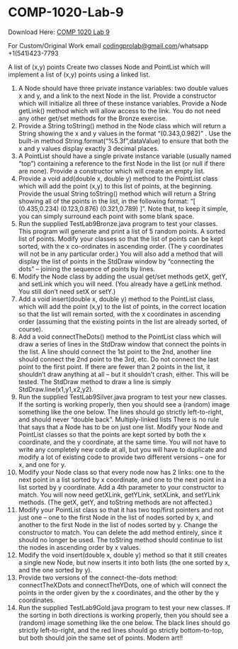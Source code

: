 # COMP-1020-Lab-9

Download Here: [COMP 1020 Lab 9](https://codingherolab.com/product/comp-1020-lab-9/)

For Custom/Original Work email codingprolab@gmail.com/whatsapp +1(541)423-7793

A list of (x,y) points
Create two classes Node and PointList which will implement a list of (x,y) points using a linked
list.
1. A Node should have three private instance variables: two double values x and y, and a link
to the next Node in the list. Provide a constructor which will initialize all three of these
instance variables. Provide a Node getLink() method which will allow access to the link.
You do not need any other get/set methods for the Bronze exercise.
2. Provide a String toString() method in the Node class which will return a String showing
the x and y values in the format “(0.343,0.982)” . Use the built-in method
String.format(“%5.3f”,dataValue) to ensure that both the x and y values display exactly
3 decimal places.
3. A PointList should have a single private instance variable (usually named “top”)
containing a reference to the first Node in the list (or null if there are none). Provide a
constructor which will create an empty list.
4. Provide a void add(double x, double y) method to the PointList class which will add
the point (x,y) to this list of points, at the beginning. Provide the usual String toString()
method which will return a String showing all of the points in the list, in the following
format: “[ (0.435,0.234) (0.123,0.876) (0.321,0.789) ]”. Note that, to keep it
simple, you can simply surround each point with some blank space.
5. Run the supplied TestLab9Bronze.java program to test your classes. This program will
generate and print a list of 5 random points.
A sorted list of points.
Modify your classes so that the list of points can be kept sorted, with the x co-ordinates in
ascending order. (The y coordinates will not be in any particular order.) You will also add a
method that will display the list of points in the StdDraw window by “connecting the dots” –
joining the sequence of points by lines.
1. Modify the Node class by adding the usual get/set methods getX, getY, and setLink which you
will need. (You already have a getLink method. You still don’t need setX or setY.)
2. Add a void insert(double x, double y) method to the PointList class, which will add the
point (x,y) to the list of points, in the correct location so that the list will remain sorted, with
the x coordinates in ascending order (assuming that the existing points in the list are already
sorted, of course).
3. Add a void connectTheDots() method to the PointList class which will draw a series of lines
in the StdDraw window that connect the points in the list. A line should connect the 1st point to
the 2nd, another line should connect the 2nd point to the 3rd, etc. Do not connect the last point to
the first point. If there are fewer than 2 points in the list, it shouldn’t draw anything at all – but
it shouldn’t crash, either. This will be tested. The StdDraw method to draw a line is simply
StdDraw.line(x1,y1,x2,y2).
4. Run the supplied TestLab9Silver.java program to test your new classes. If the sorting is
working properly, then you should see a (random) image something like the one below. The
lines should go strictly left-to-right, and should never “double back”.
Multiply-linked lists
There is no rule that says that a Node has to be on just one list. Modify your Node and PointList
classes so that the points are kept sorted by both the x coordinate, and the y coordinate, at the same
time. You will not have to write any completely new code at all, but you will have to duplicate and
modify a lot of existing code to provide two different versions – one for x, and one for y.
1. Modify your Node class so that every node now has 2 links: one to the next point in a list
sorted by x coordinate, and one to the next point in a list sorted by y coordinate. Add a 4th
parameter to your constructor to match. You will now need getXLink, getYLink, setXLink,
and setYLink methods. (The getX, getY, and toString methods are not affected.)
2. Modify your PointList class so that it has two top/first pointers and not just one – one to the
first Node in the list of nodes sorted by x, and another to the first Node in the list of nodes
sorted by y. Change the constructor to match. You can delete the add method entirely, since it
should no longer be used. The toString method should continue to list the nodes in
ascending order by x values.
3. Modify the void insert(double x, double y) method so that it still creates a single new
Node, but now inserts it into both lists (the one sorted by x, and the one sorted by y).
4. Provide two versions of the connect-the-dots method: connectTheXDots and
connectTheYDots, one of which will connect the points in the order given by the x
coordinates, and the other by the y coordinates.
5. Run the supplied TestLab9Gold.java program to test your new classes. If the sorting in
both directions is working properly, then you should see a (random) image something like
the one below. The black lines should go strictly left-to-right, and the red lines should go
strictly bottom-to-top, but both should join the same set of points. Modern art!!
